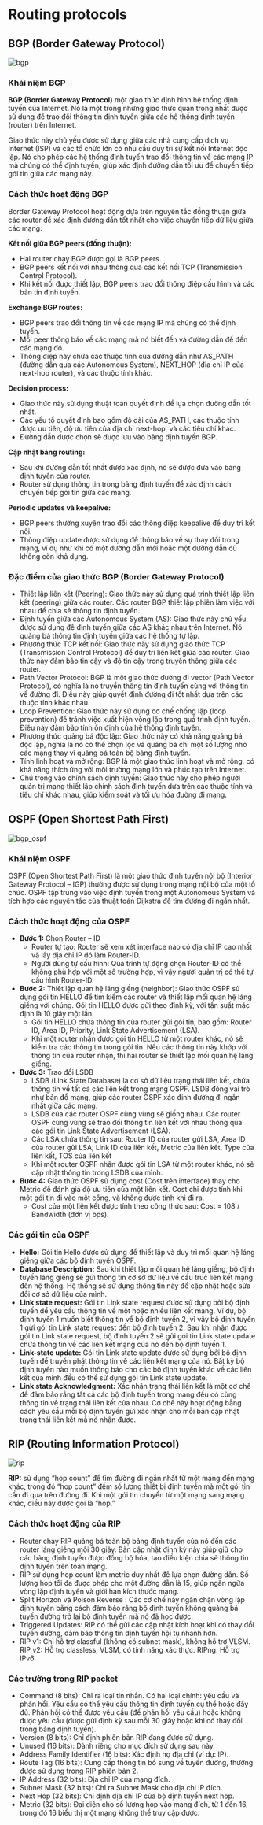 # Routing protocols

## BGP (Border Gateway Protocol)

![bgp](../images/bgp.png)

### Khái niệm BGP

**BGP (Border Gateway Protocol)** một giao thức định hình hệ thống định tuyến của Internet. Nó là một trong những giao thức quan trọng nhất được sử dụng để trao đổi thông tin định tuyến giữa các hệ thống định tuyến (router) trên Internet.

Giao thức này chủ yếu được sử dụng giữa các nhà cung cấp dịch vụ Internet (ISP) và các tổ chức lớn có nhu cầu duy trì sự kết nối Internet độc lập. Nó cho phép các hệ thống định tuyến trao đổi thông tin về các mạng IP mà chúng có thể định tuyến, giúp xác định đường dẫn tối ưu để chuyển tiếp gói tin giữa các mạng này.

### Cách thức hoạt động BGP

Border Gateway Protocol hoạt động dựa trên nguyên tắc đồng thuận giữa các router để xác định đường dẫn tốt nhất cho việc chuyển tiếp dữ liệu giữa các mạng.

**Kết nối giữa BGP peers (đồng thuận):**

- Hai router chạy BGP được gọi là BGP peers.
- BGP peers kết nối với nhau thông qua các kết nối TCP (Transmission Control Protocol).
- Khi kết nối được thiết lập, BGP peers trao đổi thông điệp cấu hình và các bản tin định tuyến.

**Exchange BGP routes:**

- BGP peers trao đổi thông tin về các mạng IP mà chúng có thể định tuyến.
- Mỗi peer thông báo về các mạng mà nó biết đến và đường dẫn để đến các mạng đó.
- Thông điệp này chứa các thuộc tính của đường dẫn như AS_PATH (đường dẫn qua các Autonomous System), NEXT_HOP (địa chỉ IP của next-hop router), và các thuộc tính khác.

**Decision process:**

- Giao thức này sử dụng thuật toán quyết định để lựa chọn đường dẫn tốt nhất.
- Các yếu tố quyết định bao gồm độ dài của AS_PATH, các thuộc tính được ưu tiên, độ ưu tiên của địa chỉ next-hop, và các tiêu chí khác.
- Đường dẫn được chọn sẽ được lưu vào bảng định tuyến BGP.

**Cập nhật bảng routing:**

- Sau khi đường dẫn tốt nhất được xác định, nó sẽ được đưa vào bảng định tuyến của router.
- Router sử dụng thông tin trong bảng định tuyến để xác định cách chuyển tiếp gói tin giữa các mạng.

**Periodic updates và keepalive:**

- BGP peers thường xuyên trao đổi các thông điệp keepalive để duy trì kết nối.
- Thông điệp update được sử dụng để thông báo về sự thay đổi trong mạng, ví dụ như khi có một đường dẫn mới hoặc một đường dẫn cũ không còn khả dụng.

### Đặc điểm của giao thức BGP (Border Gateway Protocol)

- Thiết lập liên kết (Peering): Giao thức này sử dụng quá trình thiết lập liên kết (peering) giữa các router. Các router BGP thiết lập phiên làm việc với nhau để chia sẻ thông tin định tuyến.
- Định tuyến giữa các Autonomous System (AS): Giao thức này chủ yếu được sử dụng để định tuyến giữa các AS khác nhau trên Internet. Nó quảng bá thông tin định tuyến giữa các hệ thống tự lập.
- Phương thức TCP kết nối: Giao thức này sử dụng giao thức TCP (Transmission Control Protocol) để duy trì liên kết giữa các router. Giao thức này đảm bảo tin cậy và độ tin cậy trong truyền thông giữa các router.
- Path Vector Protocol: BGP là một giao thức đường đi vector (Path Vector Protocol), có nghĩa là nó truyền thông tin định tuyến cùng với thông tin về đường đi. Điều này giúp quyết định đường đi tốt nhất dựa trên các thuộc tính khác nhau.
- Loop Prevention: Giao thức này sử dụng cơ chế chống lặp (loop prevention) để tránh việc xuất hiện vòng lặp trong quá trình định tuyến. Điều này đảm bảo tính ổn định của hệ thống định tuyến.
- Phương thức quảng bá độc lập: Giao thức này có khả năng quảng bá độc lập, nghĩa là nó có thể chọn lọc và quảng bá chỉ một số lượng nhỏ các mạng thay vì quảng bá toàn bộ bảng định tuyến.
- Tính linh hoạt và mở rộng: BGP là một giao thức linh hoạt và mở rộng, có khả năng thích ứng với môi trường mạng lớn và phức tạp trên Internet.
- Chú trọng vào chính sách định tuyến: Giao thức này cho phép người quản trị mạng thiết lập chính sách định tuyến dựa trên các thuộc tính và tiêu chí khác nhau, giúp kiểm soát và tối ưu hóa đường đi mạng.

## OSPF (Open Shortest Path First)

![bgp_ospf](../images/bgp_ospf.png)

### Khái niệm OSPF

OSPF (Open Shortest Path First) là một giao thức định tuyến nội bộ (Interior Gateway Protocol – IGP) thường được sử dụng trong mạng nội bộ của một tổ chức. OSPF tập trung vào việc định tuyến trong một Autonomous System và tích hợp các nguyên tắc của thuật toán Dijkstra để tìm đường đi ngắn nhất.

### Cách thức hoạt động của OSPF

- **Bước 1:** Chọn Router – ID
  - Router tự tạo: Router sẽ xem xét interface nào có địa chỉ IP cao nhất và lấy địa chỉ IP đó làm Router-ID.
  - Người dùng tự cấu hình: Quá trình tự động chọn Router-ID có thể không phù hợp với một số trường hợp, vì vậy người quản trị có thể tự cấu hình Router-ID.
- **Bước 2:** Thiết lập quan hệ láng giềng (neighbor): Giao thức OSPF sử dụng gói tin HELLO để tìm kiếm các router và thiết lập mối quan hệ láng giềng với chúng. Gói tin HELLO được gửi theo định kỳ, với tần suất mặc định là 10 giây một lần.
  - Gói tin HELLO chứa thông tin của router gửi gói tin, bao gồm: Router ID, Area ID, Priority, Link State Advertisement (LSA).
  - Khi một router nhận được gói tin HELLO từ một router khác, nó sẽ kiểm tra các thông tin trong gói tin. Nếu các thông tin này khớp với thông tin của router nhận, thì hai router sẽ thiết lập mối quan hệ láng giềng.
- **Bước 3:** Trao đổi LSDB
  - LSDB (Link State Database) là cơ sở dữ liệu trạng thái liên kết, chứa thông tin về tất cả các liên kết trong mạng OSPF. LSDB đóng vai trò như bản đồ mạng, giúp các router OSPF xác định đường đi ngắn nhất giữa các mạng.
  - LSDB của các router OSPF cùng vùng sẽ giống nhau. Các router OSPF cùng vùng sẽ trao đổi thông tin liên kết với nhau thông qua các gói tin Link State Advertisement (LSA).
  - Các LSA chứa thông tin sau: Router ID của router gửi LSA, Area ID của router gửi LSA, Link ID của liên kết, Metric của liên kết, Type của liên kết, TOS của liên kết
  - Khi một router OSPF nhận được gói tin LSA từ một router khác, nó sẽ cập nhật thông tin trong LSDB của mình.
- **Bước 4:** Giao thức OSPF sử dụng cost (Cost trên interface) thay cho Metric để đánh giá độ ưu tiên của một liên kết. Cost chỉ được tính khi một gói tin đi vào một cổng, và không được tính khi đi ra.
  - Cost của một liên kết được tính theo công thức sau: Cost = 108 / Bandwidth (đơn vị bps).

### Các gói tin của OSPF

- **Hello:** Gói tin Hello được sử dụng để thiết lập và duy trì mối quan hệ láng giềng giữa các bộ định tuyến OSPF.
- **Database Description:** Sau khi thiết lập mối quan hệ láng giềng, bộ định tuyến láng giềng sẽ gửi thông tin cơ sở dữ liệu về cấu trúc liên kết mạng đến hệ thống. Hệ thống sẽ sử dụng thông tin này để cập nhật hoặc sửa đổi cơ sở dữ liệu của mình.
- **Link state request:** Gói tin Link state request được sử dụng bởi bộ định tuyến để yêu cầu thông tin về một hoặc nhiều liên kết mạng. Ví dụ, bộ định tuyến 1 muốn biết thông tin về bộ định tuyến 2, vì vậy bộ định tuyến 1 gửi gói tin Link state request đến bộ định tuyến 2. Sau khi nhận được gói tin Link state request, bộ định tuyến 2 sẽ gửi gói tin Link state update chứa thông tin về các liên kết mạng của nó đến bộ định tuyến 1.
- **Link-state update:** Gói tin Link state update được sử dụng bởi bộ định tuyến để truyền phát thông tin về các liên kết mạng của nó. Bất kỳ bộ định tuyến nào muốn thông báo cho các bộ định tuyến khác về các liên kết của mình đều có thể sử dụng gói tin Link state update.
- **Link state Acknowledgment:** Xác nhận trạng thái liên kết là một cơ chế để đảm bảo rằng tất cả các bộ định tuyến trong mạng đều có cùng thông tin về trạng thái liên kết của nhau. Cơ chế này hoạt động bằng cách yêu cầu mỗi bộ định tuyến gửi xác nhận cho mỗi bản cập nhật trạng thái liên kết mà nó nhận được.

## RIP (Routing Information Protocol)

![rip](../images/rip.png)

**RIP:** sử dụng “hop count” để tìm đường đi ngắn nhất từ một mạng đến mạng khác, trong đó “hop count” đếm số lượng thiết bị định tuyến mà một gói tin cần đi qua trên đường đi. Khi một gói tin chuyển từ một mạng sang mạng khác, điều này được gọi là “hop.”

### Cách thức hoạt động của RIP

- Router chạy RIP quảng bá toàn bộ bảng định tuyến của nó đến các router láng giềng mỗi 30 giây. Bản cập nhật định kỳ này giúp giữ cho các bảng định tuyến được đồng bộ hóa, tạo điều kiện chia sẻ thông tin định tuyến trên toàn mạng.
- RIP sử dụng hop count làm metric duy nhất để lựa chọn đường dẫn. Số lượng hop tối đa được phép cho một đường dẫn là 15, giúp ngăn ngừa vòng lặp định tuyến và giới hạn kích thước mạng.
- Split Horizon và Poison Reverse : Các cơ chế này ngăn chặn vòng lặp định tuyến bằng cách đảm bảo rằng bộ định tuyến không quảng bá tuyến đường trở lại bộ định tuyến mà nó đã học được.
- Triggered Updates: RIP có thể gửi các cập nhật kích hoạt khi có thay đổi tuyến đường, đảm bảo thông tin định tuyến hội tụ nhanh hơn.
- RIP v1: Chỉ hỗ trợ classful (không có subnet mask), không hỗ trợ VLSM. RIP v2: Hỗ trợ classless, VLSM, có tính năng xác thực. RIPng: Hỗ trợ IPv6.

### Các trường trong RIP packet

- Command (8 bits): Chỉ ra loại tin nhắn. Có hai loại chính: yêu cầu và phản hồi. Yêu cầu có thể yêu cầu thông tin định tuyến cụ thể hoặc đầy đủ. Phản hồi có thể được yêu cầu (để phản hồi yêu cầu) hoặc không được yêu cầu (được gửi định kỳ sau mỗi 30 giây hoặc khi có thay đổi trong bảng định tuyến).
- Version (8 bits): Chỉ định phiên bản RIP đang được sử dụng.
- Unused (16 bits): Dành riêng cho mục đích sử dụng sau này.
- Address Family Identifier (16 bits): Xác định họ địa chỉ (ví dụ: IP).
- Route Tag (16 bits): Cung cấp thông tin bổ sung về tuyến đường, thường được sử dụng trong RIP phiên bản 2.
- IP Address (32 bits): Địa chỉ IP của mạng đích.
- Subnet Mask (32 bits): Chỉ ra Subnet Mask cho địa chỉ IP đích.
- Next Hop (32 bits): Chỉ định địa chỉ IP của bộ định tuyến next hop.
- Metric (32 bits): Đại diện cho số lượng hop vào mạng đích, từ 1 đến 16, trong đó 16 biểu thị một mạng không thể truy cập được.
